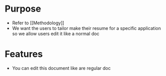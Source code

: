 # Purpose
- Refer to [[Methodology]]
- We want the users to tailor make their resume for a specific application so we allow users edit it like a normal doc
# Features
- You can edit this document like are regular doc
